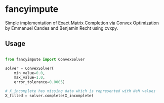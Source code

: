 # fancyimpute

Simple implementation of [Exact Matrix Completion via Convex Optimization](http://statweb.stanford.edu/%7Ecandes/papers/MatrixCompletion.pdf) by Emmanuel Candes and Benjamin Recht using cvxpy.

## Usage

```python

from fancyimpute import ConvexSolver

solver = ConvexSolver(
    min_value=0.0,
    max_value=1.0,
    error_tolerance=0.0005)

# X_incomplete has missing data which is represented with NaN values
X_filled = solver.complete(X_incomplete)
```


